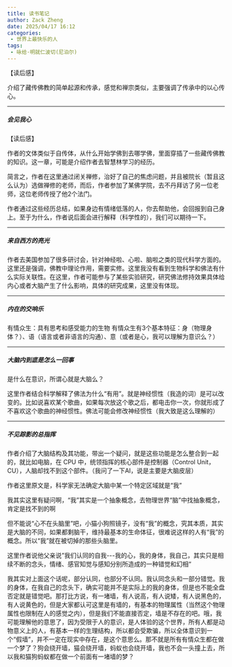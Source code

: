 ```yaml
---
title: 读书笔记
author: Zack Zheng
date: 2025/04/17 16:12
categories:
 - 世界上最快乐的人
tags:
 - 咏给·明就仁波切(尼泊尔)
---
```


【读后感】

介绍了藏传佛教的简单起源和传承，感觉和禅宗类似，主要强调了传承中的以心传心。

---------------------------------------

##### 会见我心

【读后感】

作者的文体类似于自传体，从什么开始学佛到去哪学佛，里面穿插了一些藏传佛教的知识。这一章，可能是介绍作者去智慧林学习的经历。

简言之，作者在这里通过闭关禅修，治好了自己的焦虑问题，并且被院长（暂且这么认为）选做禅修的老师，而后，作者参加了某佛学院，去不丹拜访了另一位老师，这位老师传授了他2个法门。

作者通过这些经历总结，如果身边有情绪低落的人，你去帮助他，会回报到自己身上。至于为什么，作者说后面会进行解释（科学性的），我们可以期待一下。

---------------------------------------

##### 来自西方的亮光

作者去美国参加了很多研讨会，针对神经啦、心啦、脑啦之类的现代科学方面的。这里还是强调，佛教中理论作用，需要实修。这里我没有看到生物科学和佛法有什么实际关联性。在这里，作者可能参与了某些实验研究，研究佛法修持效果具体给内心或者大脑产生了什么影响，具体的研究成果，这里没有体现。


---------------------------------------

##### 内在的交响乐

有情众生：具有思考和感受能力的生物
有情众生有3个基本特征：身（物理身体？）、语（语言或者非语言的沟通）、意（或者是心，我可以理解为意识么？）

-----------------------------------------

##### 大脑内到底是怎么一回事

是什么在意识，所谓心就是大脑么？

这里作者结合科学解释了佛法为什么“有用”。就是神经惯性（我造的词）是可以改变的。比如说喜欢某个歌曲，如果每次放这个歌之后，都电击你一次，你就形成了不喜欢这个歌曲的神经惯性。佛法可能会修改神经惯性（我大致是这么理解的）



-----------------------------------------

##### 不见踪影的总指挥


作者介绍了大脑结构及其功能，带出一个疑问，就是这些功能是怎么整合到一起的，就比如电脑，在 CPU 中，统领指挥的核心部件是控制器（Control Unit，CU），人脑却找不到这个部件。（我问了一下AI，说是主要是大脑皮层）

作者这里原文是，科学家无法确定大脑中某一个特定区域就是“我”

我其实这里有疑问啊，“我”其实是一个抽象概念，去物理世界“脑”中找抽象概念，肯定是找不到的啊

但不能说“心不在头脑里”吧，小猫小狗照镜子，没有“我”的概念，究其本质，其实是大脑的不同，如果都剩脑干，维持最基本的生命体征，很难说这样的人有“我”的概念。所以“我”就在被切掉的那些头脑里。

这里作者说他父亲说”我们认同的自我---我的心，我的身体，我自己，其实只是相续不断的念头，情绪、感官知觉与感知分别所造成的一种错觉和幻相“

我其实对上面这个话呢，部分认同，也部分不认同。我认同念头和一部分错觉。我的身体，在我自己的念头下，确实可能并不是实际上的我的身体，但是也不能全盘否定就是错觉吧。那打比方说，有一堵墙，有人说高，有人说矮，有人说黑色的，有人说黄色的，但是大家都认可这里是有墙的，有基本的物理属性（当然这个物理属性也限制在人的感觉之内），但是我们不能直接否定，墙是不存在的吧。哦，我可能理解他的意思了，因为受限于人的意识，是人体验的这个世界，所有人都是动物意义上的人，有基本一样的生理结构，所以都会受欺骗，所以全体意识到一个“假墙”，并不一定在现实中存在，是这个意思么。那不就是所有有情众生都在做一个梦了？狗会绕开墙，猫会绕开墙，蚂蚁也会绕开墙，我也不会一头撞上去，所以我和猫狗蚂蚁都在做一个前面有一堵墙的梦？
